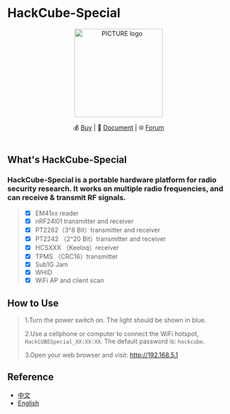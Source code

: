 #  HackCube-Special
<p align="center"><img alt="PICTURE logo" src="https://file-temp.oss-cn-beijing.aliyuncs.com/cube.png" width="200"></p>
<p align="center"> 
💰 <a href="https://shop142307030.taobao.com/?spm=a230r.7195193.1997079397.2.8gOnKF">Buy</a> | 
📖 <a href="https://github.com/UnicornTeam/hackcube-mini/wiki">Document</a> | 
🌐  <a href="https://unicorn.360.com/hackcube">Forum</a><br>
<br>
</p>

## What's HackCube-Special
### HackCube-Special is a portable hardware platform for radio security research. It works on multiple radio frequencies, and can receive & transmit RF signals. 

> - [x] EM41xx reader
> - [x] nRF24l01 transmitter and receiver
> - [x] PT2262（3^8 Bit）transmitter and receiver
> - [x] PT2242 （2^20 Bit）transmitter and receiver
> - [x] HCSXXX （Keeloq）receiver
> - [x] TPMS （CRC16）transmitter
> - [x] Sub1G  Jam
> - [x] WHID
> - [x] WiFi AP and client scan


##  How to Use

> 1.Turn the power switch on. The light should be shown in blue. 
>
> 2.Use a cellphone or computer to connect the WiFi hotspot, `HackCUBESpecial_XX:XX:XX`. The default password is: `hackcube`.
>
> 3.Open your web browser and visit: http://192.168.5.1


## Reference 
* [中文](https://github.com/UnicornTeam/hackcube-mini/blob/master/README_cn.md)
* [English](https://github.com/UnicornTeam/hackcube-mini/blob/master/README.md)

